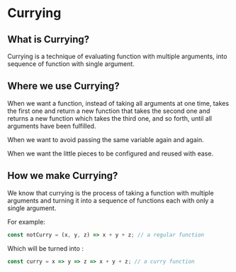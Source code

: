 # Currying

## What is Currying? 
Currying is a technique of evaluating function with multiple arguments, into sequence of function with single argument.

## Where we use Currying?
When we want a function, instead of taking all arguments at one time, takes the first one and return a new function that takes the second one and returns a new function which takes the third one, and so forth, until all arguments have been fulfilled.

When we want to avoid passing the same variable again and again.

When we want the little pieces to be configured and reused with ease.

## How we make Currying? 
We know that currying is the process of taking a function with multiple arguments and turning it into a sequence of functions each with only a single argument.

For example: 
```js
const notCurry = (x, y, z) => x + y + z; // a regular function
```
Which will be turned into : 
```js
const curry = x => y => z => x + y + z; // a curry function
```
